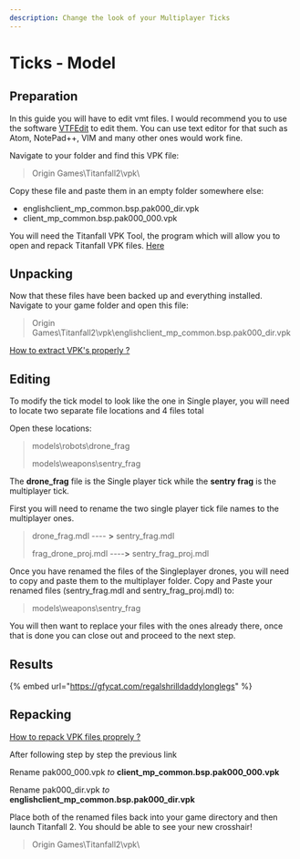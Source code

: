 ```yaml
---
description: Change the look of your Multiplayer Ticks
---
```


# Ticks - Model

## Preparation <a id="preparation"></a>

In this guide you will have to edit vmt files. I would recommend you to use the software [VTFEdit](https://noskill.gitbook.io/titanfall2/how-to-start-modding/modding-tools) to edit them. You can use text editor for that such as Atom, NotePad++, VIM and many other ones would work fine.

Navigate to your folder and find this VPK file:

> Origin Games\Titanfall2\vpk\

Copy these file and paste them in an empty folder somewhere else:

* englishclient\_mp\_common.bsp.pak000\_dir.vpk
* client\_mp\_common.bsp.pak000\_000.vpk

You will need the Titanfall VPK Tool, the program which will allow you to open and repack Titanfall VPK files. [Here](https://noskill.gitbook.io/titanfall2/how-to-start-modding/modding-tools)​

## Unpacking <a id="unpacking"></a>

Now that these files have been backed up and everything installed. Navigate to your game folder and open this file:

> Origin Games\Titanfall2\vpk\englishclient\_mp\_common.bsp.pak000\_dir.vpk

​[How to extract VPK's properly ?](https://noskill.gitbook.io/titanfall2/how-to-start-modding/how-to-backup-extract-and-repack)​

## Editing

To modify the tick model to look like the one in Single player, you will need to locate two separate file locations and 4 files total

Open these locations: 

> models\robots\drone\_frag
>
> models\weapons\sentry\_frag

The **drone\_frag** file is the Single player tick while the **sentry frag** is the multiplayer tick.

First you will need to rename the two single player tick file names to the multiplayer ones.

> drone\_frag.mdl ---- **&gt;**   sentry\_frag.mdl
>
> frag\_drone\_proj.mdl ----**&gt;**   sentry\_frag\_proj.mdl

Once you have renamed the files of the Singleplayer drones, you will need to copy and paste them to the multiplayer folder. Copy and Paste your renamed files \(sentry\_frag.mdl and sentry\_frag\_proj.mdl\) to:

> models\weapons\sentry\_frag

You will then want to replace your files with the ones already there, once that is done you can close out and proceed to the next step.



## Results

{% embed url="https://gfycat.com/regalshrilldaddylonglegs" %}

## Repacking <a id="repacking"></a>

​[How to repack VPK files proprely ?](https://noskill.gitbook.io/titanfall2/how-to-start-modding/how-to-backup-extract-and-repack)​

After following step by step the previous link

Rename pak000\_000.vpk _to_ **client\_mp\_common.bsp.pak000\_000.vpk**

Rename pak000\_dir.vpk _to_ **englishclient\_mp\_common.bsp.pak000\_dir.vpk**

Place both of the renamed files back into your game directory and then launch Titanfall 2. You should be able to see your new crosshair!

> Origin Games\Titanfall2\vpk\







